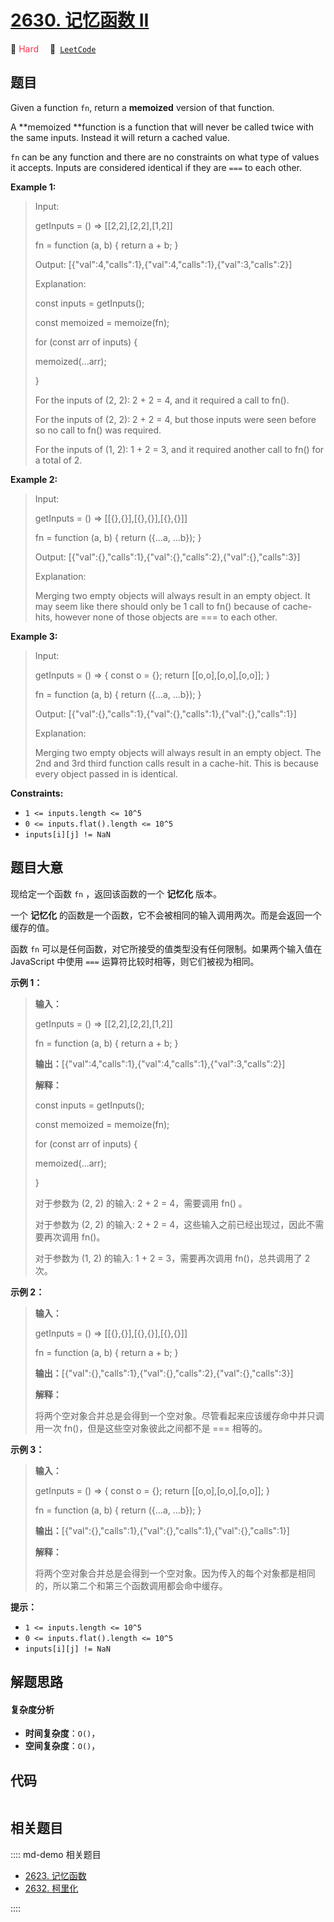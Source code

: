# [2630. 记忆函数 II](https://leetcode.com/problems/memoize-ii)

🔴 <font color=#ff334b>Hard</font>&emsp; 🔗&ensp;[`LeetCode`](https://leetcode.com/problems/memoize-ii)


## 题目

Given a function `fn`, return a **memoized**  version of that function.

A **memoized  **function is a function that will never be called twice with
the same inputs. Instead it will return a cached value.

`fn` can be any function and there are no constraints on what type of values
it accepts. Inputs are considered identical if they are `===` to each other.



**Example 1:**

> Input: 
> 
> getInputs = () => [[2,2],[2,2],[1,2]]
> 
> fn = function (a, b) { return a + b; }
> 
> Output: [{"val":4,"calls":1},{"val":4,"calls":1},{"val":3,"calls":2}]
> 
> Explanation:
> 
> const inputs = getInputs();
> 
> const memoized = memoize(fn);
> 
> for (const arr of inputs) {
> 
>   memoized(...arr);
> 
> }
> 
> 
> 
> For the inputs of (2, 2): 2 + 2 = 4, and it required a call to fn().
> 
> For the inputs of (2, 2): 2 + 2 = 4, but those inputs were seen before so no call to fn() was required.
> 
> For the inputs of (1, 2): 1 + 2 = 3, and it required another call to fn() for a total of 2.

**Example 2:**

> Input: 
> 
> getInputs = () => [[{},{}],[{},{}],[{},{}]] 
> 
> fn = function (a, b) { return ({...a, ...b}); }
> 
> Output: [{"val":{},"calls":1},{"val":{},"calls":2},{"val":{},"calls":3}]
> 
> Explanation:
> 
> Merging two empty objects will always result in an empty object. It may seem like there should only be 1 call to fn() because of cache-hits, however none of those objects are === to each other.

**Example 3:**

> Input: 
> 
> getInputs = () => { const o = {}; return [[o,o],[o,o],[o,o]]; }
> 
> fn = function (a, b) { return ({...a, ...b}); }
> 
> Output: [{"val":{},"calls":1},{"val":{},"calls":1},{"val":{},"calls":1}]
> 
> Explanation:
> 
> Merging two empty objects will always result in an empty object. The 2nd and 3rd third function calls result in a cache-hit. This is because every object passed in is identical.

**Constraints:**

  * `1 <= inputs.length <= 10^5`
  * `0 <= inputs.flat().length <= 10^5`
  * `inputs[i][j] != NaN`


## 题目大意

现给定一个函数 `fn` ，返回该函数的一个 **记忆化** 版本。

一个 **记忆化** 的函数是一个函数，它不会被相同的输入调用两次。而是会返回一个缓存的值。

函数 `fn` 可以是任何函数，对它所接受的值类型没有任何限制。如果两个输入值在 JavaScript 中使用 `===`
运算符比较时相等，则它们被视为相同。



**示例 1：**

> 
> 
> 
> 
> 
> **输入：** 
> 
> getInputs = () => [[2,2],[2,2],[1,2]]
> 
> fn = function (a, b) { return a + b; }
> 
> **输出：**[{"val":4,"calls":1},{"val":4,"calls":1},{"val":3,"calls":2}]
> 
> **解释：**
> 
> const inputs = getInputs();
> 
> const memoized = memoize(fn);
> 
> for (const arr of inputs) {
> 
>   memoized(...arr);
> 
> }
> 
> 
> 
> 对于参数为 (2, 2) 的输入: 2 + 2 = 4，需要调用 fn() 。
> 
> 对于参数为 (2, 2) 的输入: 2 + 2 = 4，这些输入之前已经出现过，因此不需要再次调用 fn()。
> 
> 对于参数为 (1, 2) 的输入: 1 + 2 = 3，需要再次调用 fn()，总共调用了 2 次。
> 
> 

**示例 2：**

> 
> 
> 
> 
> 
> **输入：**
> 
> getInputs = () => [[{},{}],[{},{}],[{},{}]] 
> 
> fn = function (a, b) { return a + b; }
> 
> **输出：**[{"val":{},"calls":1},{"val":{},"calls":2},{"val":{},"calls":3}]
> 
> **解释：**
> 
> 将两个空对象合并总是会得到一个空对象。尽管看起来应该缓存命中并只调用一次 fn()，但是这些空对象彼此之间都不是 === 相等的。
> 
> 

**示例 3：**

> 
> 
> 
> 
> 
> **输入：** 
> 
> getInputs = () => { const o = {}; return [[o,o],[o,o],[o,o]]; }
> 
> fn = function (a, b) { return ({...a, ...b}); }
> 
> **输出：**[{"val":{},"calls":1},{"val":{},"calls":1},{"val":{},"calls":1}]
> 
> **解释：**
> 
> 将两个空对象合并总是会得到一个空对象。因为传入的每个对象都是相同的，所以第二个和第三个函数调用都会命中缓存。
> 
> 



**提示：**

  * `1 <= inputs.length <= 10^5`
  * `0 <= inputs.flat().length <= 10^5`
  * `inputs[i][j] != NaN`


## 解题思路

#### 复杂度分析

- **时间复杂度**：`O()`，
- **空间复杂度**：`O()`，

## 代码

```javascript

```

## 相关题目

:::: md-demo 相关题目
- [2623. 记忆函数](https://leetcode.com/problems/memoize)
- [2632. 柯里化](https://leetcode.com/problems/curry)

::::
